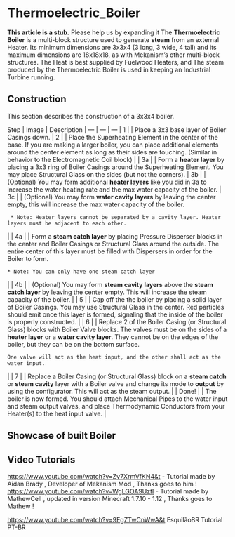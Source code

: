 # Thermoelectric_Boiler

**This article is a stub.**
Please help us by expanding it The **Thermoelectric Boiler** is a multi-block structure used to generate **steam** from an external Heater. Its minimum dimensions are 3x3x4 (3 long, 3 wide, 4 tall) and its maximum dimensions are 18x18x18, as with Mekanism’s other multi-block structures. The Heat is best supplied by Fuelwood Heaters, and The steam produced by the Thermoelectric Boiler is used in keeping an Industrial Turbine running.

## Construction

This section describes the construction of a 3x3x4 boiler.

Step | Image | Description |
— | — | — |
1 | | Place a 3x3 base layer of Boiler Casings down. |
2 | | Place the Superheating Element in the center of the base. If you are making a larger boiler, you can place additional elements around the center element as long as their sides are touching. (Similar in behavior to the Electromagnetic Coil block) | |
3a | | Form a **heater layer** by placing a 3x3 ring of Boiler Casings around the Superheating Element. You may place Structural Glass on the sides (but not the corners). |
3b | | (Optional) You may form additional **heater layers** like you did in 3a to increase the water heating rate and the max water capacity of the boiler. |
3c | | (Optional) You may form **water cavity layers** by leaving the center empty, this will increase the max water capacity of the boiler.

```
 * Note: Heater layers cannot be separated by a cavity layer. Heater layers must be adjacent to each other.

```

| | 4a | | Form a **steam catch layer** by placing Pressure Disperser blocks in the center and Boiler Casings or Structural Glass around the outside. The entire center of this layer must be filled with Dispersers in order for the Boiler to form.

```
* Note: You can only have one steam catch layer

```

| | 4b | | (Optional) You may form **steam cavity layers** above the **steam catch layer** by leaving the center empty. This will increase the steam capacity of the boiler. | | 5 | | Cap off the the boiler by placing a solid layer of Boiler Casings. You may use Structural Glass in the center. Red particles should emit once this layer is formed, signaling that the inside of the boiler is properly constructed. | | 6 | | Replace 2 of the Boiler Casing (or Structural Glass) blocks with Boiler Valve blocks. The valves must be on the sides of a **heater layer** or a **water cavity layer**. They cannot be on the edges of the boiler, but they can be on the bottom surface.

```
One valve will act as the heat input, and the other shall act as the water input.

```

| | 7 | | Replace a Boiler Casing (or Structural Glass) block on a **steam catch** or **steam cavity** layer with a Boiler valve and change its mode to **output** by using the configurator. This will act as the steam output. | | Done! | | The boiler is now formed. You should attach Mechanical Pipes to the water input and steam output valves, and place Thermodynamic Conductors from your Heater(s) to the heat input valve. |

## Showcase of built Boiler

## Video Tutorials

https://www.youtube.com/watch?v=Zv7XrmVfKN4&t - Tutorial made by Aidan Brady , Developer of Mekanism Mod , Thanks goes to him ! https://www.youtube.com/watch?v=WgLGOA9UztI - Tutorial made by MathewCell , updated in version Minecraft 1.7.10 - 1.12 , Thanks goes to Mathew !

https://www.youtube.com/watch?v=9EgZTwCnWwA&t EsquilãoBR Tutorial PT-BR
